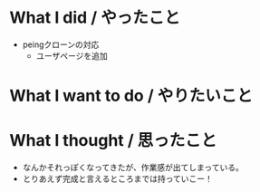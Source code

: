 # What I did / やったこと
- peingクローンの対応
  - ユーザページを追加

# What I want to do / やりたいこと

# What I thought / 思ったこと
- なんかそれっぽくなってきたが、作業感が出てしまっている。
- とりあえず完成と言えるところまでは持っていこー！
